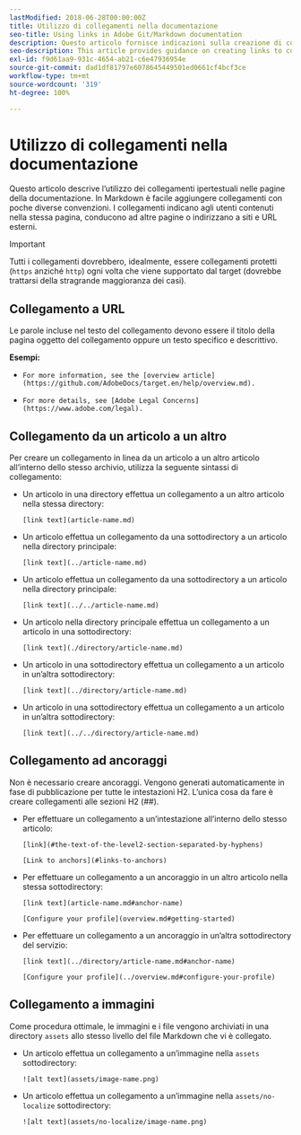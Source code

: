 ```yaml
---
lastModified: 2018-06-28T00:00:00Z
title: Utilizzo di collegamenti nella documentazione
seo-title: Using links in Adobe Git/Markdown documentation
description: Questo articolo fornisce indicazioni sulla creazione di collegamenti a contenuti e immagini.
seo-description: This article provides guidance on creating links to content and images for Adobe documentation.
exl-id: f9d61aa9-931c-4654-ab21-c6e47936954e
source-git-commit: dad1df81797e6078645449501ed0661cf4bcf3ce
workflow-type: tm+mt
source-wordcount: '319'
ht-degree: 100%

---
```


# Utilizzo di collegamenti nella documentazione

Questo articolo descrive l’utilizzo dei collegamenti ipertestuali nelle pagine della documentazione. In Markdown è facile aggiungere collegamenti con poche diverse convenzioni. I collegamenti indicano agli utenti contenuti nella stessa pagina, conducono ad altre pagine o indirizzano a siti e URL esterni.

>[!IMPORTANT]
>Tutti i collegamenti dovrebbero, idealmente, essere collegamenti protetti (`https` anziché `http`) ogni volta che viene supportato dal target (dovrebbe trattarsi della stragrande maggioranza dei casi).

## Collegamento a URL

Le parole incluse nel testo del collegamento devono essere il titolo della pagina oggetto del collegamento oppure un testo specifico e descrittivo.

**Esempi:**

- `For more information, see the [overview article](https://github.com/AdobeDocs/target.en/help/overview.md).`

- `For more details, see [Adobe Legal Concerns](https://www.adobe.com/legal).`

## Collegamento da un articolo a un altro

Per creare un collegamento in linea da un articolo a un altro articolo all’interno dello stesso archivio, utilizza la seguente sintassi di collegamento:

- Un articolo in una directory effettua un collegamento a un altro articolo nella stessa directory:

  `[link text](article-name.md)`

- Un articolo effettua un collegamento da una sottodirectory a un articolo nella directory principale:

  `[link text](../article-name.md)`

- Un articolo effettua un collegamento da una sottodirectory a un articolo nella directory principale:

  `[link text](../../article-name.md)`

- Un articolo nella directory principale effettua un collegamento a un articolo in una sottodirectory:

  `[link text](./directory/article-name.md)`

- Un articolo in una sottodirectory effettua un collegamento a un articolo in un’altra sottodirectory:

  `[link text](../directory/article-name.md)`

- Un articolo in una sottodirectory effettua un collegamento a un articolo in un’altra sottodirectory:

  `[link text](../../directory/article-name.md)`

## Collegamento ad ancoraggi

Non è necessario creare ancoraggi. Vengono generati automaticamente in fase di pubblicazione per tutte le intestazioni H2. L’unica cosa da fare è creare collegamenti alle sezioni H2 (##).

- Per effettuare un collegamento a un’intestazione all’interno dello stesso articolo:

  `[link](#the-text-of-the-level2-section-separated-by-hyphens)`

  `[Link to anchors](#links-to-anchors)`

- Per effettuare un collegamento a un ancoraggio in un altro articolo nella stessa sottodirectory:

  `[link text](article-name.md#anchor-name)`

  `[Configure your profile](overview.md#getting-started)`

- Per effettuare un collegamento a un ancoraggio in un’altra sottodirectory del servizio:

  `[link text](../directory/article-name.md#anchor-name)`

  `[Configure your profile](../overview.md#configure-your-profile)`

## Collegamento a immagini

Come procedura ottimale, le immagini e i file vengono archiviati in una directory `assets` allo stesso livello del file Markdown che vi è collegato.

- Un articolo effettua un collegamento a un’immagine nella `assets` sottodirectory:

  `![alt text](assets/image-name.png)`

- Un articolo effettua un collegamento a un’immagine nella `assets/no-localize` sottodirectory:

  `![alt text](assets/no-localize/image-name.png)`
